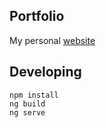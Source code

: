 ## Portfolio
My personal [website](https://gurveerdhindsa.github.io/portfolio/)

## Developing
```
npm install
ng build
ng serve
```